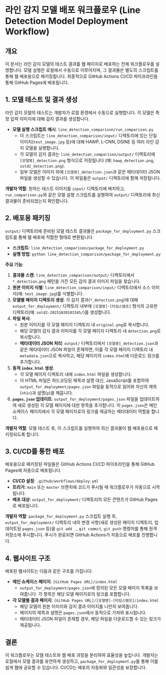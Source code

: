 # 라인 감지 모델 배포 워크플로우 (Line Detection Model Deployment Workflow)

## 개요

이 문서는 라인 감지 모델의 테스트 결과를 웹 페이지로 배포하는 전체 워크플로우를 설명합니다. 모델 실행은 로컬에서 수동으로 이루어지며, 그 결과물은 별도의 스크립트를 통해 웹 배포용으로 패키징됩니다. 최종적으로 GitHub Actions CI/CD 파이프라인을 통해 GitHub Pages에 배포됩니다.

## 1. 모델 테스트 및 결과 생성

라인 감지 모델의 테스트는 개발자가 로컬 환경에서 수동으로 실행합니다. 각 모델은 특정 입력 이미지에 대해 감지 결과를 생성합니다.

*   **모델 실행 스크립트 예시**: `line_detection_comparison/run_comparison.py`
    *   이 스크립트는 `line_detection_comparison/input/` 디렉토리에 있는 단일 이미지(`test_image.jpg` 등)에 대해 HAWP, L-CNN, DSINE 등 여러 라인 감지 모델을 실행합니다.
    *   각 모델의 감지 결과는 `line_detection_comparison/output/` 디렉토리에 `[모델명]_detection.png` 형식으로 저장됩니다 (예: `hawp_detection.png`, `sold2_detection.png`).
    *   일부 모델은 이미지 외에 `[모델명]_detection.json`과 같은 메타데이터 JSON 파일을 생성할 수 있습니다. 이 파일들은 `output/` 디렉토리에 함께 저장됩니다.

**개발자 역할**: 원하는 테스트 이미지를 `input/` 디렉토리에 배치하고, `run_comparison.py`와 같은 모델 실행 스크립트를 실행하여 `output/` 디렉토리에 최신 결과물이 준비되었는지 확인합니다.

## 2. 배포용 패키징

`output/` 디렉토리에 준비된 모델 테스트 결과물은 `package_for_deployment.py` 스크립트를 통해 웹 배포에 적합한 형태로 변환됩니다.

*   **스크립트**: `line_detection_comparison/package_for_deployment.py`
*   **실행 방법**: `python line_detection_comparison/package_for_deployment.py`

**주요 기능**: 
1.  **결과물 스캔**: `line_detection_comparison/output/` 디렉토리에서 `*_detection.png` 패턴을 가진 모든 감지 결과 이미지 파일을 찾습니다.
2.  **원본 이미지 식별**: `line_detection_comparison/input/` 디렉토리에서 소스 이미지(예: `test_image.jpg`)를 식별합니다.
3.  **모델별 페이지 디렉토리 생성**: 각 감지 결과(`*_detection.png`)에 대해 `output_for_deployment/` 디렉토리 내부에 `[모델명]-[타임스탬프]` 형식의 고유한 디렉토리(예: `sold2-20251020103345/`)를 생성합니다.
4.  **파일 복사**: 
    *   원본 이미지를 각 모델 페이지 디렉토리 내 `original.png`로 복사합니다.
    *   해당 모델의 감지 결과 이미지를 각 모델 페이지 디렉토리 내 `detection.png`로 복사합니다.
    *   **메타데이터 JSON 처리**: `output/` 디렉토리에서 `[모델명]_detection.json`과 같은 메타데이터 JSON 파일이 존재하면, 이를 각 모델 페이지 디렉토리 내 `metadata.json`으로 복사하고, 해당 페이지의 `index.html`에 다운로드 링크를 추가합니다.
5.  **동적 `index.html` 생성**: 
    *   각 모델 페이지 디렉토리 내에 `index.html` 파일을 생성합니다.
    *   이 HTML 파일은 하드코딩된 제목과 설명 대신, JavaScript를 포함하여 `output_for_deployment/pages.json` 파일을 동적으로 읽어와 자신의 제목(`<h1>`)과 설명(`p`)을 채웁니다.
6.  **`pages.json` 업데이트**: `output_for_deployment/pages.json` 파일을 업데이트하여 새로 생성된 각 모델 페이지에 대한 항목을 추가합니다. 이 `pages.json`은 메인 쇼케이스 페이지에서 각 모델 페이지로의 링크를 제공하는 메타데이터 역할을 합니다.

**개발자 역할**: 모델 테스트 후, 이 스크립트를 실행하여 최신 결과물이 웹 배포용으로 패키징되도록 합니다.

## 3. CI/CD를 통한 배포

배포용으로 패키징된 파일들은 GitHub Actions CI/CD 파이프라인을 통해 GitHub Pages에 자동으로 배포됩니다.

*   **CI/CD 설정**: `.github/workflows/deploy.yml`
*   **트리거**: `main` 또는 `master` 브랜치에 코드가 푸시될 때 워크플로우가 자동으로 시작됩니다.
*   **배포 대상**: `output_for_deployment/` 디렉토리의 모든 콘텐츠가 GitHub Pages로 배포됩니다.

**개발자 역할**: `package_for_deployment.py` 스크립트 실행 후, `output_for_deployment/` 디렉토리 내의 변경 사항(새로 생성된 페이지 디렉토리, 업데이트된 `pages.json` 등)을 `git add .`, `git commit`, `git push` 명령어를 통해 원격 저장소에 푸시합니다. 푸시가 완료되면 GitHub Actions가 자동으로 배포를 진행합니다.

## 4. 웹사이트 구조

배포된 웹사이트는 다음과 같은 구조를 가집니다:

*   **메인 쇼케이스 페이지**: `[GitHub Pages URL]/index.html`
    *   `output_for_deployment/pages.json`에 정의된 모든 모델 페이지 목록을 보여줍니다. 각 항목은 해당 모델 페이지로의 링크를 포함합니다.
*   **각 모델별 결과 페이지**: `[GitHub Pages URL]/[모델명]-[타임스탬프]/index.html`
    *   해당 모델의 원본 이미지와 감지 결과 이미지를 나란히 보여줍니다.
    *   페이지의 제목과 설명은 `pages.json`에서 동적으로 가져와 표시됩니다.
    *   메타데이터 JSON 파일이 존재할 경우, 해당 파일을 다운로드할 수 있는 링크가 제공됩니다.

## 결론

이 워크플로우는 모델 테스트와 웹 배포 과정을 분리하여 효율성을 높입니다. 개발자는 로컬에서 모델 결과를 유연하게 생성하고, `package_for_deployment.py`를 통해 이를 쉽게 웹에 공유할 수 있습니다. CI/CD는 배포의 자동화와 일관성을 보장합니다.